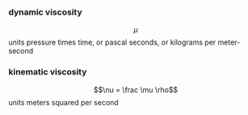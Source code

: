 ### dynamic viscosity

$$\mu$$
units pressure times time, or pascal seconds, or kilograms per meter-second
### kinematic viscosity
$$\nu = \frac \mu \rho$$
units meters squared per second
